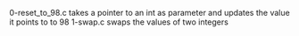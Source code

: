 0-reset_to_98.c takes a pointer to an int as parameter and updates the value it points to to 98
1-swap.c swaps the values of two integers
